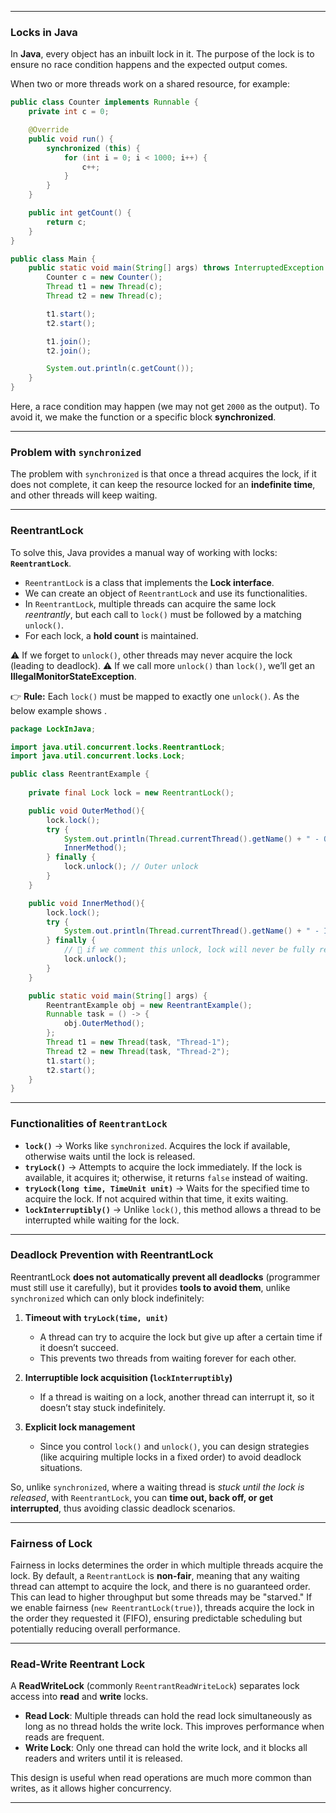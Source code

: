 
---

### Locks in Java

In **Java**, every object has an inbuilt lock in it.
The purpose of the lock is to ensure no race condition happens and the expected output comes.

When two or more threads work on a shared resource, for example:

```java
public class Counter implements Runnable {
    private int c = 0;

    @Override
    public void run() {
        synchronized (this) {
            for (int i = 0; i < 1000; i++) {
                c++;
            }
        }
    }

    public int getCount() {
        return c;
    }
}

public class Main {
    public static void main(String[] args) throws InterruptedException {
        Counter c = new Counter();
        Thread t1 = new Thread(c);
        Thread t2 = new Thread(c);

        t1.start();
        t2.start();

        t1.join();
        t2.join();

        System.out.println(c.getCount());
    }
}
```

Here, a race condition may happen (we may not get `2000` as the output).
To avoid it, we make the function or a specific block **synchronized**.

---

### Problem with `synchronized`

The problem with `synchronized` is that once a thread acquires the lock, if it does not complete, it can keep the resource locked for an **indefinite time**, and other threads will keep waiting.

---

### ReentrantLock

To solve this, Java provides a manual way of working with locks: **`ReentrantLock`**.

* `ReentrantLock` is a class that implements the **Lock interface**.
* We can create an object of `ReentrantLock` and use its functionalities.
* In `ReentrantLock`, multiple threads can acquire the same lock *reentrantly*, but each call to `lock()` must be followed by a matching `unlock()`.
* For each lock, a **hold count** is maintained.

⚠️ If we forget to `unlock()`, other threads may never acquire the lock (leading to deadlock).
⚠️ If we call more `unlock()` than `lock()`, we’ll get an **IllegalMonitorStateException**.

👉 **Rule:** Each `lock()` must be mapped to exactly one `unlock()`.
As the below example shows .

```java
package LockInJava;

import java.util.concurrent.locks.ReentrantLock;
import java.util.concurrent.locks.Lock;

public class ReentrantExample {
    
    private final Lock lock = new ReentrantLock();

    public void OuterMethod(){
        lock.lock();
        try {
            System.out.println(Thread.currentThread().getName() + " - Outer Method");
            InnerMethod();
        } finally {
            lock.unlock(); // Outer unlock
        }
    }

    public void InnerMethod(){
        lock.lock();
        try {
            System.out.println(Thread.currentThread().getName() + " - Inner Method");
        } finally {
            // 🔴 if we comment this unlock, lock will never be fully released
            lock.unlock();
        }
    }

    public static void main(String[] args) {
        ReentrantExample obj = new ReentrantExample();
        Runnable task = () -> {
            obj.OuterMethod();
        };
        Thread t1 = new Thread(task, "Thread-1");
        Thread t2 = new Thread(task, "Thread-2");
        t1.start();
        t2.start();
    }
}

```

---

### Functionalities of `ReentrantLock`

* **`lock()`** → Works like `synchronized`. Acquires the lock if available, otherwise waits until the lock is released.
* **`tryLock()`** → Attempts to acquire the lock immediately. If the lock is available, it acquires it; otherwise, it returns `false` instead of waiting.
* **`tryLock(long time, TimeUnit unit)`** → Waits for the specified time to acquire the lock. If not acquired within that time, it exits waiting.
* **`lockInterruptibly()`** → Unlike `lock()`, this method allows a thread to be interrupted while waiting for the lock.

---

### Deadlock Prevention with ReentrantLock

ReentrantLock **does not automatically prevent all deadlocks** (programmer must still use it carefully),
but it provides **tools to avoid them**, unlike `synchronized` which can only block indefinitely:

1. **Timeout with `tryLock(time, unit)`**

   * A thread can try to acquire the lock but give up after a certain time if it doesn’t succeed.
   * This prevents two threads from waiting forever for each other.

2. **Interruptible lock acquisition (`lockInterruptibly`)**

   * If a thread is waiting on a lock, another thread can interrupt it, so it doesn’t stay stuck indefinitely.

3. **Explicit lock management**

   * Since you control `lock()` and `unlock()`, you can design strategies (like acquiring multiple locks in a fixed order) to avoid deadlock situations.

So, unlike `synchronized`, where a waiting thread is *stuck until the lock is released*,
with `ReentrantLock`, you can **time out, back off, or get interrupted**, thus avoiding classic deadlock scenarios.

---

### Fairness of Lock

Fairness in locks determines the order in which multiple threads acquire the lock. By default, a `ReentrantLock` is **non-fair**, meaning that any waiting thread can attempt to acquire the lock, and there is no guaranteed order. This can lead to higher throughput but some threads may be "starved."
If we enable fairness (`new ReentrantLock(true)`), threads acquire the lock in the order they requested it (FIFO), ensuring predictable scheduling but potentially reducing overall performance.

---

### Read-Write Reentrant Lock

A **ReadWriteLock** (commonly `ReentrantReadWriteLock`) separates lock access into **read** and **write** locks.

* **Read Lock**: Multiple threads can hold the read lock simultaneously as long as no thread holds the write lock. This improves performance when reads are frequent.
* **Write Lock**: Only one thread can hold the write lock, and it blocks all readers and writers until it is released.

This design is useful when read operations are much more common than writes, as it allows higher concurrency.

---




